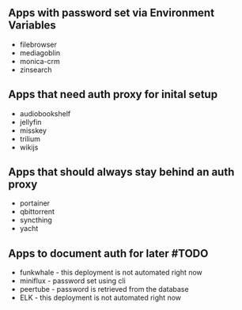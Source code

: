 ## Apps with password set via Environment Variables
* filebrowser
* mediagoblin
* monica-crm
* zinsearch
## Apps that need auth proxy for inital setup
* audiobookshelf
* jellyfin
* misskey
* trilium
* wikijs
## Apps that should always stay behind an auth proxy
* portainer
* qbittorrent
* syncthing
* yacht
## Apps to document auth for later #TODO 
* funkwhale - this deployment is not automated right now
* miniflux - password set using cli
* peertube -  password is retrieved from the database
* ELK - this deployment is not automated right now


